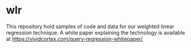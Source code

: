 wlr
===

This repository hold samples of code and data for our weighted linear regression technique. A white paper explaining the technology is available at https://vividcortex.com/query-regression-whitepaper/
